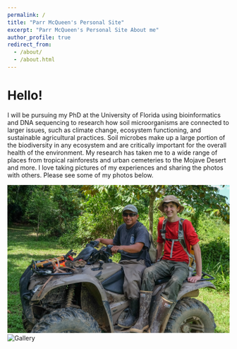 ```yaml
---
permalink: /
title: "Parr McQueen's Personal Site"
excerpt: "Parr McQueen's Personal Site About me"
author_profile: true
redirect_from: 
  - /about/
  - /about.html
---
```


Hello!  
======


I will be pursuing my PhD at the University of Florida using bioinformatics and DNA sequencing to research how soil microorganisms are connected to larger issues, such as climate change, ecosystem functioning, and sustainable agricultural practices. Soil microbes make up a large portion of the biodiversity in any ecosystem and are critically important for the overall health of the environment. My research has taken me to a wide range of places from tropical rainforests and urban cemeteries to the Mojave Desert and more. I love taking pictures of my experiences and sharing the photos with others. Please see some of my photos below.


![Parr McQueen](/images/ParrMcQueen.png)
![Gallery](/images/Parr_McQueen_Portfolio.png)
